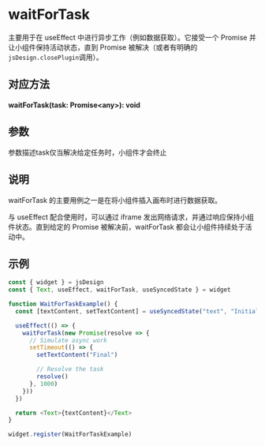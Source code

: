 # waitForTask

主要用于在 useEffect 中进行异步工作（例如数据获取）。它接受一个 Promise 并让小组件保持活动状态，直到 Promise 被解决（或者有明确的`jsDesign.closePlugin`调用）。

## 对应方法

#### waitForTask(task: Promise\<any\>): void

## 参数

参数描述task仅当解决给定任务时，小组件才会终止

## 说明

waitForTask 的主要用例之一是在将小组件插入画布时进行数据获取。

与 useEffect 配合使用时，可以通过 iframe 发出网络请求，并通过响应保持小组件状态。直到给定的 Promise 被解决前，waitForTask 都会让小组件持续处于活动中。

## 示例

```TypeScript
const { widget } = jsDesign
const { Text, useEffect, waitForTask, useSyncedState } = widget

function WaitForTaskExample() {
  const [textContent, setTextContent] = useSyncedState("text", "Initial")

  useEffect(() => {
    waitForTask(new Promise(resolve => {
      // Simulate async work
      setTimeout(() => {
        setTextContent("Final")

        // Resolve the task
        resolve()
      }, 1000)
    }))
  })

  return <Text>{textContent}</Text>
}

widget.register(WaitForTaskExample)
```
